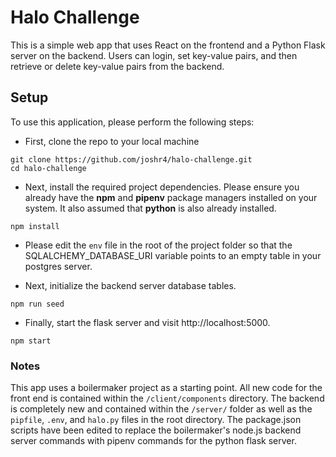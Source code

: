 # Halo Challenge

This is a simple web app that uses React on the frontend and a Python Flask server on the backend. Users can login, set key-value pairs, and then retrieve or delete key-value pairs from the backend.

## Setup

To use this application, please perform the following steps:

* First, clone the repo to your local machine
```
git clone https://github.com/joshr4/halo-challenge.git
cd halo-challenge
```

* Next, install the required project dependencies. Please ensure you already have the **npm** and **pipenv** package managers installed on your system. It also assumed that **python** is also already installed.
```
npm install
```
* Please edit the `env` file in the root of the project folder so that the SQLALCHEMY_DATABASE_URI variable points to an empty table in your postgres server.

* Next, initialize the backend server database tables.
```
npm run seed
```
* Finally, start the flask server and visit http://localhost:5000.
```
npm start
```

### Notes

This app uses a boilermaker project as a starting point. All new code for the front end is contained within the `/client/components` directory. The backend is completely new and contained within the `/server/` folder as well as the `pipfile`, `.env`, and `halo.py` files in the root directory. The package.json scripts have been edited to replace the boilermaker's node.js backend server commands with pipenv commands for the python flask server.

